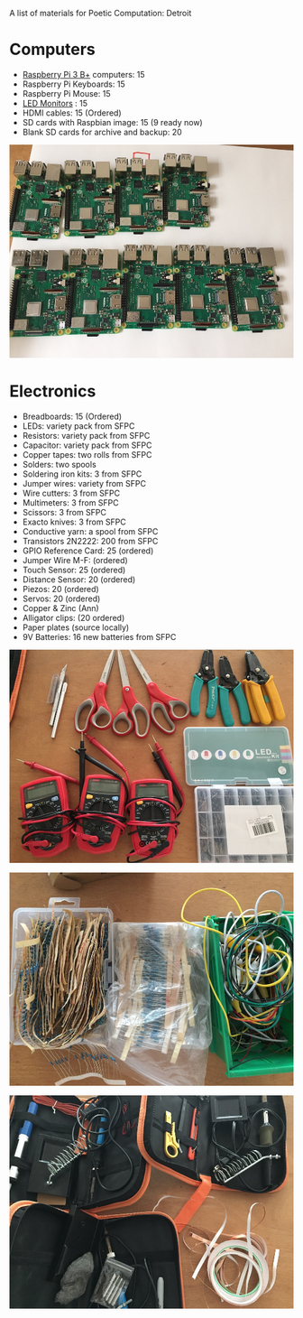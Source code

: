 A list of materials for Poetic Computation: Detroit 

# Computers 
- [Raspberry Pi 3 B+](https://www.microcenter.com/product/505661/raspberry-pi-3-model-b) computers: 15 
- Raspberry Pi Keyboards: 15
- Raspberry Pi Mouse: 15 
- [LED Monitors](https://www.dell.com/en-us/shop/dell-22-monitor-p2219h/apd/210-aqbk/monitors-monitor-accessories)
: 15  
- HDMI cables: 15 (Ordered)
- SD cards with Raspbian image: 15 (9 ready now) 
- Blank SD cards for archive and backup: 20 

![](https://github.com/SFPC/detroit/blob/master/tools/IMG_8242.JPG?raw=true)

# Electronics 
- Breadboards: 15 (Ordered)
- LEDs: variety pack from SFPC
- Resistors: variety pack from SFPC 
- Capacitor: variety pack from SFPC 
- Copper tapes: two rolls from SFPC 
- Solders: two spools 
- Soldering iron kits: 3 from SFPC
- Jumper wires: variety from SFPC 
- Wire cutters: 3 from SFPC 
- Multimeters: 3 from SFPC 
- Scissors: 3 from SFPC
- Exacto knives: 3 from SFPC
- Conductive yarn: a spool from SFPC
- Transistors 2N2222: 200 from SFPC 
- GPIO Reference Card: 25 (ordered) 
- Jumper Wire M-F: (ordered)
- Touch Sensor: 25 (ordered)
- Distance Sensor: 20 (ordered)
- Piezos: 20 (ordered)
- Servos: 20 (ordered)
- Copper & Zinc (Ann)
- Alligator clips: (20 ordered)
- Paper plates (source locally)
- 9V Batteries: 16 new batteries from SFPC 

![](https://github.com/SFPC/detroit/blob/master/tools/IMG_8238.JPG?raw=true)

![](https://github.com/SFPC/detroit/blob/master/tools/IMG_8240.JPG?raw=true)

![](https://github.com/SFPC/detroit/blob/master/tools/IMG_8241.JPG?raw=true)

 
